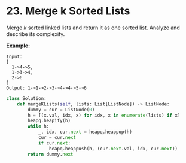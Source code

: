 # 23. Merge k Sorted Lists

Merge _k_ sorted linked lists and return it as one sorted list. Analyze and describe its complexity.

**Example:**

```text
Input:
[
  1->4->5,
  1->3->4,
  2->6
]
Output: 1->1->2->3->4->4->5->6
```

```python
class Solution:
    def mergeKLists(self, lists: List[ListNode]) -> ListNode:
        dummy = cur = ListNode(0)
        h = [(x.val, idx, x) for idx, x in enumerate(lists) if x]
        heapq.heapify(h)
        while h:
            _, idx, cur.next = heapq.heappop(h)
            cur = cur.next
            if cur.next:
                heapq.heappush(h, (cur.next.val, idx, cur.next))
        return dummy.next
```

